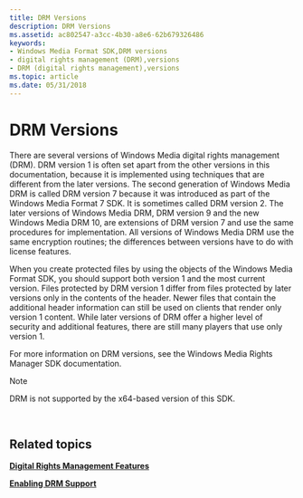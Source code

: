 ```yaml
---
title: DRM Versions
description: DRM Versions
ms.assetid: ac802547-a3cc-4b30-a8e6-62b679326486
keywords:
- Windows Media Format SDK,DRM versions
- digital rights management (DRM),versions
- DRM (digital rights management),versions
ms.topic: article
ms.date: 05/31/2018
---
```


# DRM Versions

There are several versions of Windows Media digital rights management (DRM). DRM version 1 is often set apart from the other versions in this documentation, because it is implemented using techniques that are different from the later versions. The second generation of Windows Media DRM is called DRM version 7 because it was introduced as part of the Windows Media Format 7 SDK. It is sometimes called DRM version 2. The later versions of Windows Media DRM, DRM version 9 and the new Windows Media DRM 10, are extensions of DRM version 7 and use the same procedures for implementation. All versions of Windows Media DRM use the same encryption routines; the differences between versions have to do with license features.

When you create protected files by using the objects of the Windows Media Format SDK, you should support both version 1 and the most current version. Files protected by DRM version 1 differ from files protected by later versions only in the contents of the header. Newer files that contain the additional header information can still be used on clients that render only version 1 content. While later versions of DRM offer a higher level of security and additional features, there are still many players that use only version 1.

For more information on DRM versions, see the Windows Media Rights Manager SDK documentation.

> [!Note]  
> DRM is not supported by the x64-based version of this SDK.

 

## Related topics

<dl> <dt>

[**Digital Rights Management Features**](digital-rights-management-features.md)
</dt> <dt>

[**Enabling DRM Support**](enabling-drm-support.md)
</dt> </dl>

 

 




